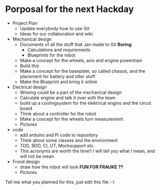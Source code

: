 # Porposal for the next Hackday

* Project Plan
  * Update everybody how to use Git
  * Ideas for our collaboration and wiki
* Mechanical design
  * Documents of all the stuff that Jan made to Git __Boring__
    * Calculations and requirements
    * Blueprints for the robot
  * Make a concept for the wheels, axis and engine powertrain
  * Build this
  * Make a concept for the baseplate, so called chassis, and the placement for battery and otter stuff
  * Make the Blueprint and bring it online
* Electrical design
  * Wireing could be a part of the mechanical design
  * Calculate engine and talk it over with the team
  * build up a coolingsystem for the elektrical engins and the circut board
  * Think about a controller for the robot
  * Make a concept for the wheels turn measurement
  * Pictures
* code
  * add arduino and Pi code to repository
  * Think about some classes and the environment 
  * TDD, BDD, CI, UT, Mocksupport etc. 
  * This acronyms are worth the time!! I will tell you what I mean, and will not be mean
* Frond design 
  * draw how the robot will look __FUN FOR FRAUKE ??__
  * Pictures 

Tell me what you planned for this, just edit this file :-)

